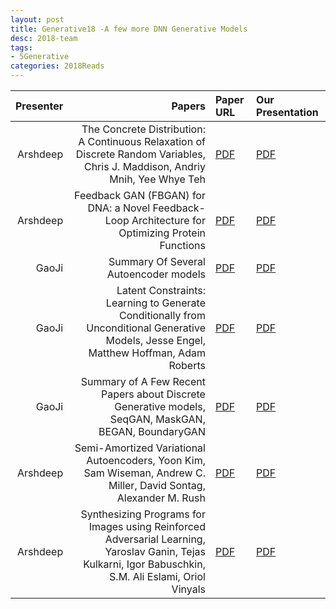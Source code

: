 ```yaml
---
layout: post
title: Generative18 -A few more DNN Generative Models
desc: 2018-team
tags:
- 5Generative
categories: 2018Reads
---
```


| Presenter | Papers | Paper URL| Our Presentation |
| -----: | ---------------------------: | :----- | :----- |
|  Arshdeep| The Concrete Distribution: A Continuous Relaxation of Discrete Random Variables, Chris J. Maddison, Andriy Mnih, Yee Whye Teh  | [PDF](https://arxiv.org/abs/1611.00712) |  [PDF]({{site.baseurl}}/MoreTalksTeam/Arsh/DEEP-07162018-Gumbel-Softmax.pdf) | 
| Arshdeep | Feedback GAN (FBGAN) for DNA: a Novel Feedback-Loop Architecture for Optimizing Protein Functions  | [PDF](https://arxiv.org/abs/1804.01694) |  [PDF]({{site.baseurl}}/MoreTalksTeam/Arsh/GAN-07132018-FBGAN.pdf) | 
| GaoJi | Summary Of Several Autoencoder models  | [PDF]() |  [PDF]({{site.baseurl}}/MoreTalksTeam/Ji/JiAutoencoderNNs.pdf) | 
| GaoJi | Latent Constraints: Learning to Generate Conditionally from Unconditional Generative Models, Jesse Engel, Matthew Hoffman, Adam Roberts  | [PDF](https://arxiv.org/abs/1711.05772) |  [PDF]({{site.baseurl}}/MoreTalksTeam/Ji/JIConditionalGEN.pdf) | 
| GaoJi |  Summary of A Few Recent Papers about Discrete Generative models, SeqGAN, MaskGAN, BEGAN, BoundaryGAN| [PDF]() |  [PDF]({{site.baseurl}}/MoreTalksTeam/Ji/JIDiscreteGAN.pdf) | 
| Arshdeep |  Semi-Amortized Variational Autoencoders, Yoon Kim, Sam Wiseman, Andrew C. Miller, David Sontag, Alexander M. Rush | [PDF](https://arxiv.org/abs/1802.02550) |  [PDF]({{site.baseurl}}/MoreTalksTeam/Arsh/DEEP-07172018-semi-amoritzed-VAE.pdf) | 
| Arshdeep | Synthesizing Programs for Images using Reinforced Adversarial Learning, Yaroslav Ganin, Tejas Kulkarni, Igor Babuschkin, S.M. Ali Eslami, Oriol Vinyals  | [PDF](https://arxiv.org/abs/1804.01118) |  [PDF]({{site.baseurl}}/MoreTalksTeam/Arsh/DEEP-07312018-ImageSythesisProgramming.pdf) | 


[^1]: <sub><sup> Synthesizing Programs for Images using Reinforced Adversarial Learning, Yaroslav Ganin, Tejas Kulkarni, Igor Babuschkin, S.M. Ali Eslami, Oriol Vinyals / ICML18/ Advances in deep generative networks have led to impressive results in recent years. Nevertheless, such models can often waste their capacity on the minutiae of datasets, presumably due to weak inductive biases in their decoders. This is where graphics engines may come in handy since they abstract away low-level details and represent images as high-level programs. Current methods that combine deep learning and renderers are limited by hand-crafted likelihood or distance functions, a need for large amounts of supervision, or difficulties in scaling their inference algorithms to richer datasets. To mitigate these issues, we present SPIRAL, an adversarially trained agent that generates a program which is executed by a graphics engine to interpret and sample images. The goal of this agent is to fool a discriminator network that distinguishes between real and rendered data, trained with a distributed reinforcement learning setup without any supervision. A surprising finding is that using the discriminator's output as a reward signal is the key to allow the agent to make meaningful progress at matching the desired output rendering. To the best of our knowledge, this is the first demonstration of an end-to-end, unsupervised and adversarial inverse graphics agent on challenging real world (MNIST, Omniglot, CelebA) and synthetic 3D datasets. </sup></sub>


[^2]: <sub><sup>  Semi-Amortized Variational Autoencoders, Yoon Kim, Sam Wiseman, Andrew C. Miller, David Sontag, Alexander M. Rush / ICML 2018/ Amortized variational inference (AVI) replaces instance-specific local inference with a global inference network. While AVI has enabled efficient training of deep generative models such as variational autoencoders (VAE), recent empirical work suggests that inference networks can produce suboptimal variational parameters. We propose a hybrid approach, to use AVI to initialize the variational parameters and run stochastic variational inference (SVI) to refine them. Crucially, the local SVI procedure is itself differentiable, so the inference network and generative model can be trained end-to-end with gradient-based optimization. This semi-amortized approach enables the use of rich generative models without experiencing the posterior-collapse phenomenon common in training VAEs for problems like text generation. Experiments show this approach outperforms strong autoregressive and variational baselines on standard text and image datasets.


[^3]: <sub><sup>  Feedback GAN (FBGAN) for DNA: a Novel Feedback-Loop Architecture for Optimizing Protein Functions / Anvita Gupta, James Zou (arxiv Submitted on 5 Apr 2018) / Generative Adversarial Networks (GANs) represent an attractive and novel approach to generate realistic data, such as genes, proteins, or drugs, in synthetic biology. Here, we apply GANs to generate synthetic DNA sequences encoding for proteins of variable length. We propose a novel feedback-loop architecture, called Feedback GAN (FBGAN), to optimize the synthetic gene sequences for desired properties using an external function analyzer. The proposed architecture also has the advantage that the analyzer need not be differentiable. We apply the feedback-loop mechanism to two examples: 1) generating synthetic genes coding for antimicrobial peptides, and 2) optimizing synthetic genes for the secondary structure of their resulting peptides. A suite of metrics demonstrate that the GAN generated proteins have desirable biophysical properties. The FBGAN architecture can also be used to optimize GAN-generated datapoints for useful properties in domains beyond genomics. </sup></sub>



[^4]: <sub><sup> The Concrete Distribution: A Continuous Relaxation of Discrete Random Variables, Chris J. Maddison, Andriy Mnih, Yee Whye Teh (2016)/ The reparameterization trick enables optimizing large scale stochastic computation graphs via gradient descent. The essence of the trick is to refactor each stochastic node into a differentiable function of its parameters and a random variable with fixed distribution. After refactoring, the gradients of the loss propagated by the chain rule through the graph are low variance unbiased estimators of the gradients of the expected loss. While many continuous random variables have such reparameterizations, discrete random variables lack useful reparameterizations due to the discontinuous nature of discrete states. In this work we introduce Concrete random variables---continuous relaxations of discrete random variables. The Concrete distribution is a new family of distributions with closed form densities and a simple reparameterization. Whenever a discrete stochastic node of a computation graph can be refactored into a one-hot bit representation that is treated continuously, Concrete stochastic nodes can be used with automatic differentiation to produce low-variance biased gradients of objectives (including objectives that depend on the log-probability of latent stochastic nodes) on the corresponding discrete graph. We demonstrate the effectiveness of Concrete relaxations on density estimation and structured prediction tasks using neural networks. </sup></sub>


[^5]: <sub><sup> Latent Constraints: Learning to Generate Conditionally from Unconditional Generative Models, Jesse Engel, Matthew Hoffman, Adam Roberts , arxiv 2017/ Deep generative neural networks have proven effective at both conditional and unconditional modeling of complex data distributions. Conditional generation enables interactive control, but creating new controls often requires expensive retraining. In this paper, we develop a method to condition generation without retraining the model. By post-hoc learning latent constraints, value functions that identify regions in latent space that generate outputs with desired attributes, we can conditionally sample from these regions with gradient-based optimization or amortized actor functions. Combining attribute constraints with a universal "realism" constraint, which enforces similarity to the data distribution, we generate realistic conditional images from an unconditional variational autoencoder. Further, using gradient-based optimization, we demonstrate identity-preserving transformations that make the minimal adjustment in latent space to modify the attributes of an image. Finally, with discrete sequences of musical notes, we demonstrate zero-shot conditional generation, learning latent constraints in the absence of labeled data or a differentiable reward function. Code with dedicated cloud instance has been made publicly available. </sup></sub>